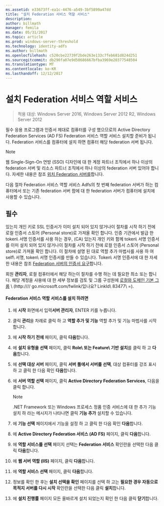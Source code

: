 ```yaml
---
ms.assetid: e33673ff-ea1c-4476-a549-3bf5899a47dd
title: "설치 Federation 서비스 역할 서비스"
description: 
author: billmath
manager: femila
ms.date: 05/31/2017
ms.topic: article
ms.prod: windows-server-threshold
ms.technology: identity-adfs
ms.author: billmath
ms.openlocfilehash: c520cbe22739f2bde263e133c7feb681d824d251
ms.sourcegitcommit: db290fa07e9d50686667bfba3969e20377548504
ms.translationtype: MT
ms.contentlocale: ko-KR
ms.lasthandoff: 12/12/2017
---
```

# <a name="install-the-federation-service-role-service"></a>설치 Federation 서비스 역할 서비스

>적용 대상: Windows Server 2016, Windows Server 2012 R2, Windows Server 2012

필수 응용 프로그램과 인증서 제대로 컴퓨터를 구성 했으므로의 Active Directory Federation Services \(AD FS\) Federation 서비스 역할 서비스 설치할 준비가 됩니다. Federation 서비스를 컴퓨터에 설치 하면 컴퓨터 해당 federation 서버 됩니다.  
  
> [!NOTE]  
> 웹 Single\-Sign\-On 연방 \(SSO\) 디자인에 대 한 계정 파트너 조직에서 하나 이상의 federation 서버 및 리소스 파트너 조직에서 하나 이상의 federation 서버 있어야 합니다. 자세한 내용은 참조 [위치 Federation 서버를](https://technet.microsoft.com/library/dd807127.aspx)합니다.  
  
다음 절차 Federation 서비스 역할 서비스 Adfs의 첫 번째 federation 서버가 하는 컴퓨터에서 또는 기존 federation 서버 팜에 대 한 federation 서버가 컴퓨터에 설치에 사용할 수 있습니다.  
  
## <a name="prerequisites"></a>필수  
있는지 개인 키로 SSL 인증서가 이미 설치 되어 있지 않거나이 절차를 시작 하기 전에 로컬 인증서 스토어 \(Personal store\)로 가져올 확인 합니다. 인증 기관에서 발급 한 token\ 서명 인증서를 사용 하는 경우, \(CA\) 있는지 개인 키와 함께 token\ 서명 인증서를 이미 설치 되어 있지 않거나이 절차를 시작 하기 전에 로컬 인증서 스토어 \(Personal store\)로 가져올 확인 합니다. 이 절차에 설명 된 대로 역할 추가 마법사를 사용 하 여 self\ 서명, token\ 서명 인증서를 만들 수 있습니다. Token\ 서명 인증서에 대 한 자세한 내용은 참조 [Federation 서버의 인증서 요구](https://technet.microsoft.com/library/dd807040.aspx)합니다.  
  
회원 **관리자**, 로컬 컴퓨터에서 해당 하는이 절차를 수행 하는 데 필요한 최소 또는 합니다.  해당 계정을 사용에 대 한 세부 정보를 검토 및 그룹 구성원에 [로컬와 도메인 기본 그룹](https://go.microsoft.com/fwlink/?LinkId=83477) \ (http:///\/ go.microsoft.com\/fwlink\/있나요? LinkId\ 83477\ =).   
  
#### <a name="to-install-the-federation-service-role-service"></a>Federation 서비스 역할 서비스를 설치 하려면  
  
1.  에 **시작** 화면에서 입력**서버 관리자**, ENTER 키를 누릅니다.  
  
2.  클릭 **관리**을 차례로 클릭 하 고 **역할 추가 및 기능** 역할 추가 및 기능 마법사를 시작 합니다.  
  
3.  에 **시작 하기 전에** 페이지, 클릭 **다음**합니다.  
  
4.  에 **설치 유형을 선택** 페이지, 클릭 **Role\ 또는 Feature\ 기반 설치**를 클릭 하 고 **다음**합니다.  
  
5.  에 **선택 대상 서버** 페이지, 클릭 **서버 풀에서 서버를 선택**, 대상 컴퓨터를 강조 표시 하 고 클릭 한 다음 확인 **다음**합니다.  
  
6.  에 **서버 역할 선택** 페이지, 클릭 **Active Directory Federation Services**, 다음을 클릭 합니다.  
  
    > [!NOTE]  
    > .NET Framework 또는 Windows 프로세스 정품 인증 서비스에 대 한 추가 기능 설치 하 라는 메시지가 나타나면 클릭 **기능 추가** 설치할 수 있습니다.  
  
7.  에 **기능 선택** 페이지에서 기능을 설정 하 고 클릭 한 다음 확인 **다음**합니다.  
  
8.  에 **Active Directory Federation 서비스 \(AD FS\)** 페이지, 클릭 **다음**합니다.  
  
9. 에 **역할 서비스를 선택** 페이지 선택는 **Federation 서비스** 확인란을 선택한 다음 클릭 **다음**합니다.  
  
10. 에 **웹 서버 역할 \(IIS\)** 페이지, 클릭 **다음**합니다.  
  
11. 에 **역할 서비스 선택** 페이지, 클릭 **다음**합니다.  
  
12. 정보를 확인 한 후는 **설치 선택을 확인** 페이지를 선택 하 고는 **필요한 경우 자동으로 목적지 서버를 다시 시작** 확인란을 선택한 다음 클릭 **설치**합니다.  
  
13. 에 **설치 진행률** 페이지 모든 올바르게 설치 되었는지 확인 한 다음 클릭 **닫기**합니다.  
  


